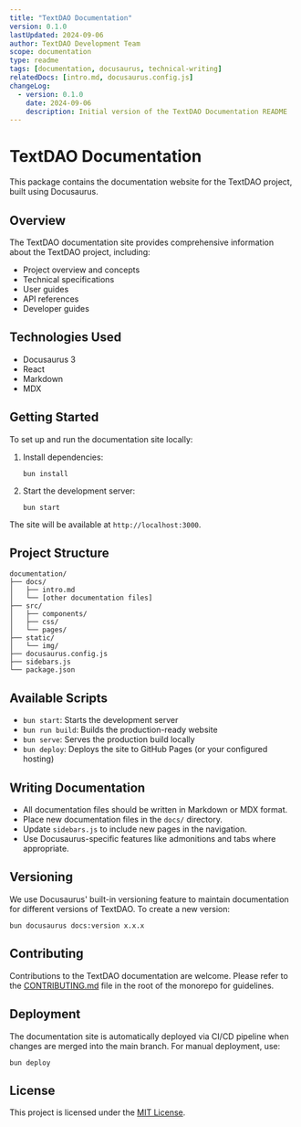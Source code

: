 ```yaml
---
title: "TextDAO Documentation"
version: 0.1.0
lastUpdated: 2024-09-06
author: TextDAO Development Team
scope: documentation
type: readme
tags: [documentation, docusaurus, technical-writing]
relatedDocs: [intro.md, docusaurus.config.js]
changeLog:
  - version: 0.1.0
    date: 2024-09-06
    description: Initial version of the TextDAO Documentation README
---
```


# TextDAO Documentation

This package contains the documentation website for the TextDAO project, built using Docusaurus.

## Overview

The TextDAO documentation site provides comprehensive information about the TextDAO project, including:

- Project overview and concepts
- Technical specifications
- User guides
- API references
- Developer guides

## Technologies Used

- Docusaurus 3
- React
- Markdown
- MDX

## Getting Started

To set up and run the documentation site locally:

1. Install dependencies:
   ```
   bun install
   ```

2. Start the development server:
   ```
   bun start
   ```

The site will be available at `http://localhost:3000`.

## Project Structure

```
documentation/
├── docs/
│   ├── intro.md
│   └── [other documentation files]
├── src/
│   ├── components/
│   ├── css/
│   └── pages/
├── static/
│   └── img/
├── docusaurus.config.js
├── sidebars.js
└── package.json
```

## Available Scripts

- `bun start`: Starts the development server
- `bun run build`: Builds the production-ready website
- `bun serve`: Serves the production build locally
- `bun deploy`: Deploys the site to GitHub Pages (or your configured hosting)

## Writing Documentation

- All documentation files should be written in Markdown or MDX format.
- Place new documentation files in the `docs/` directory.
- Update `sidebars.js` to include new pages in the navigation.
- Use Docusaurus-specific features like admonitions and tabs where appropriate.

## Versioning

We use Docusaurus' built-in versioning feature to maintain documentation for different versions of TextDAO. To create a new version:

```
bun docusaurus docs:version x.x.x
```

## Contributing

Contributions to the TextDAO documentation are welcome. Please refer to the [CONTRIBUTING.md](../../CONTRIBUTING.md) file in the root of the monorepo for guidelines.

## Deployment

The documentation site is automatically deployed via CI/CD pipeline when changes are merged into the main branch. For manual deployment, use:

```
bun deploy
```

## License

This project is licensed under the [MIT License](LICENSE).
